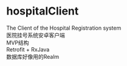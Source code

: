 # hospitalClient
The Client of the Hospital Registration system  
医院挂号系统安卓客户端  
MVP结构  
Retrofit + RxJava  
数据库好像用的Realm  
